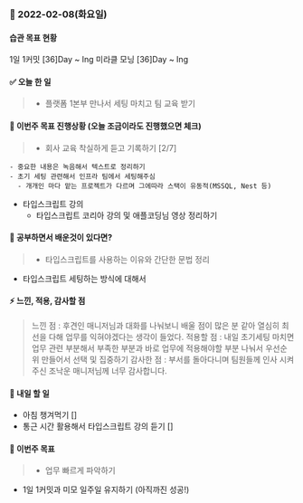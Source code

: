### 📆 2022-02-08(화요일)

#### 습관 목표 현황

1일 1커밋 [36]Day ~ Ing
미라클 모닝 [36]Day ~ Ing

#### ✅ 오늘 한 일

> - 플랫폼 1본부 만나서 세팅 마치고 팀 교육 받기

#### 🐎 이번주 목표 진행상황 (오늘 조금이라도 진행했으면 체크)

> - 회사 교육 착실하게 듣고 기록하기 [2/7]

    - 중요한 내용은 녹음해서 텍스트로 정리하기
    - 초기 세팅 관련해서 인프라 팀에서 세팅해주심
      - 개개인 마다 맡는 프로젝트가 다르며 그에따라 스택이 유동적(MSSQL, Nest 등)

- 타입스크립트 강의
  - 타입스크립트 코리아 강의 및 애플코딩님 영상 정리하기

#### 🤔 공부하면서 배운것이 있다면?

> - 타입스크립트를 사용하는 이유와 간단한 문법 정리

- 타입스크립트 세팅하는 방식에 대해서

#### ⚡ 느낀, 적용, 감사할 점

> 느낀 점 : 후견인 매니저님과 대화를 나눠보니 배울 점이 많은 분 같아 열심히 최선을 다해 업무를 익혀야겠다는 생각이 들었다.
> 적용할 점 : 내일 초기세팅 마치면 업무 관련 부분해서 부족한 부분과 바로 업무에 적용해야할 부분 나눠서 우선순위 만들어서 선택 및 집중하기
> 감사한 점 : 부서를 돌아다니며 팀원들께 인사 시켜주신 조낙운 매니저님께 너무 감사합니다.

#### 🚀 내일 할 일

>

- 아침 챙겨먹기 []
- 통근 시간 활용해서 타입스크립트 강의 듣기 []

#### 🎯 이번주 목표

> - 업무 빠르게 파악하기

- 1일 1커밋과 미모 일주일 유지하기 (아직까진 성공!)
